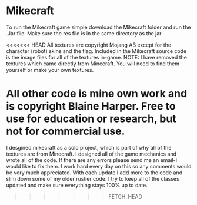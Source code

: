Mikecraft
=========
To run the Mikecraft game simple download the Mikecraft folder and run the .Jar file.
Make sure the res file is in the same directory as the jar

<<<<<<< HEAD
All textures are copyright Mojang AB except for the character (robot) skins and the flag.
Included in the Mikecraft source code is the image files for all of the textures in-game.
NOTE: I have removed the textures which came directly from Minecraft. You will need to find them yourself or make your own textures.

All other code is mine own work and is copyright Blaine Harper. Free to use for education or research, but not for commercial use.
=======
I desgined mikecraft as a solo project, which is part of why all of the textures are from Minecraft. I designed all of the game mechanics and wrote all of the code. If there are any errors please send me an email-I would like to fix them. I work hard every day on this so any comments would be very much appreciated. With each update I add more to the code and slim down some of my older rustier code. I try to keep all of the classes updated and make sure everything stays 100% up to date.
>>>>>>> FETCH_HEAD
